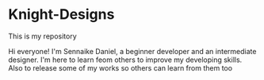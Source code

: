 # Knight-Designs
This is my repository

Hi everyone!
I'm Sennaike Daniel, a beginner developer and an intermediate designer.
I'm here to learn feom others to improve my developing skills. Also to release some of my works so others can learn from them too
